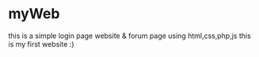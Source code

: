# myWeb
this is a simple login page website &amp; forum page  using  html,css,php,js
this is my first website :)
